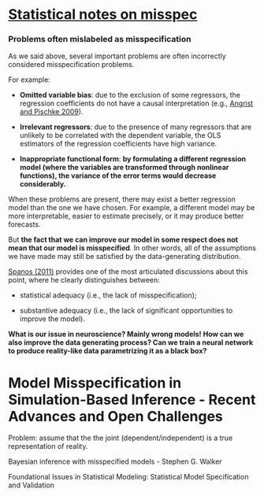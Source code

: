 # [Statistical notes on misspec](https://www.statlect.com/glossary/model-misspecification)

### Problems often mislabeled as misspecification

As we said above, several important problems are often incorrectly considered
 misspecification problems.

For example:

- **Omitted variable bias**: due to the exclusion of some
   regressors, the regression coefficients do not have a causal interpretation
   (e.g., [Angrist and Pischke 2009](https://www.statlect.com/glossary/model-misspecification#Angrist)).

- **Irrelevant regressors**: due to the presence of many regressors
   that are unlikely to be correlated with the dependent variable, the OLS
   estimators of the regression coefficients have high variance.

- **Inappropriate functional form**: **by formulating a different
   regression model (where the variables are transformed through nonlinear
   functions), the variance of the error terms would decrease considerably.**

When these problems are present, there may exist a better regression model
 than the one we have chosen. For example, a different model may be more
 interpretable, easier to estimate precisely, or it may produce better
 forecasts.

But **the fact that we can improve our model in some respect does not
 mean that our model is misspecified**. In other words, all of the
 assumptions we have made may still be satisfied by the data-generating
 distribution.

[Spanos (2011)](https://www.statlect.com/glossary/model-misspecification#Spanos) provides one of the most articulated
 discussions about this point, where he clearly distinguishes between:

- statistical adequacy (i.e., the lack of misspecification);

- substantive adequacy (i.e., the lack of significant opportunities to improve
   the model).

**What is our issue in neuroscience? Mainly wrong models! How can we also improve the data generating process? Can we train a neural network to produce reality-like data parametrizing it as a black box?**

# Model Misspecification in Simulation-Based Inference - Recent Advances and Open Challenges

Problem: assume that the the joint (dependent/independent) is a true
representation of reality. 



Bayesian inference with misspecified models - Stephen G. Walker

Foundational Issues in Statistical Modeling: Statistical Model Specification and Validation
